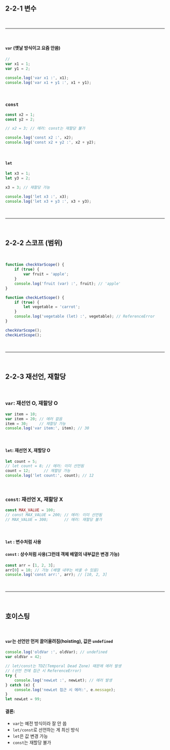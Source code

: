 ## 2-2-1 변수

<br>

<hr>

<br>

#### `var` (옛날 방식이고 요즘 안씀) 
```js
// 
var x1 = 1;
var y1 = 2;

console.log('var x1 :', x1);
console.log('var x1 + y1 :', x1 + y1);
```

<br>

### `const`

```js
const x2 = 1;
const y2 = 2;

// x2 = 3; // 에러: const는 재할당 불가

console.log('const x2 :', x2);
console.log('const x2 + y2 :', x2 + y2);
```

<br>

#### `let`
```js
let x3 = 1;
let y3 = 2;

x3 = 3; // 재할당 가능

console.log('let x3 :', x3);
console.log('let x3 + y3 :', x3 + y3);
```

<br>

<hr>

<br>

## 2-2-2 스코프 (범위)

<br>

```js
function checkVarScope() {
    if (true) {
        var fruit = 'apple';
    }
    console.log('fruit (var) :', fruit); // 'apple'
}

function checkLetScope() {
    if (true) {
        let vegetable = 'carrot';
    }
    console.log('vegetable (let) :', vegetable); // ReferenceError
}

checkVarScope();
checkLetScope();
```

<br>

<hr>

<br>

## 2-2-3 재선언, 재할당

<br>

### `var`: 재선언 O, 재할당 O

```js
var item = 10;
var item = 20; // 에러 없음
item = 30;     // 재할당 가능
console.log('var item:', item); // 30 
```

<br>

#### `let`: 재선언 X, 재할당 O
```js
let count = 5;
// let count = 8; // 에러: 이미 선언됨
count = 12;      // 재할당 가능
console.log('let count:', count); // 12
```
<br>

### `const`: 재선언 X, 재할당 X

```js
const MAX_VALUE = 100;
// const MAX_VALUE = 200; // 에러: 이미 선언됨
// MAX_VALUE = 300;       // 에러: 재할당 불가
```

<br>

#### `let` : 변수처럼 사용
#### `const` : 상수처럼 사용(그런데 객체 배열의 내부값은 변경 가능)

```js
const arr = [1, 2, 3];
arr[0] = 10; // 가능 (배열 내부는 바꿀 수 있음)
console.log('const arr:', arr); // [10, 2, 3]
```

<br>
<hr>
<br>

## 호이스팅

<br>

#### `var`는 선언만 먼저 끌어올려짐(hoisting), 값은 `undefined`

```js
console.log('oldVar :', oldVar); // undefined
var oldVar = 42;

// let/const는 TDZ(Temporal Dead Zone) 때문에 에러 발생
// (선언 전에 접근 시 ReferenceError)
try {
    console.log('newLet :', newLet); // 에러 발생
} catch (e) {
    console.log('newLet 접근 시 에러:', e.message);
}
let newLet = 99;

```

#### 결론:
- `var`는 예전 방식이라 잘 안 씀
- `let/const`로 선언하는 게 최신 방식
- `let`은 값 변경 가능
- `const`는 재할당 불가